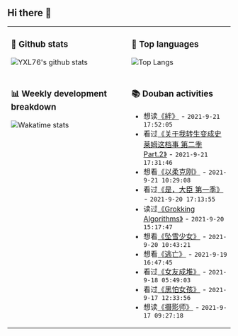 ## Hi there 👋

<table>
<tr>
<td valign="top" width="54%">

### 🔭 Github stats

![YXL76's github stats](https://github-readme-stats.yxl76.vercel.app/api?username=YXL76&count_private=true&show_icons=true&include_all_commits=true&theme=prussian&line_height=28&disable_animations=true)

</td>

<td valign="top" width="46%">

### 🌱 Top languages

![Top Langs](https://github-readme-stats.yxl76.vercel.app/api/top-langs/?username=YXL76&layout=compact&theme=prussian&langs_count=8&hide=HTML,CSS,SCSS)

</td>
</tr>
<tr>
<td valign="top" width="54%">

### 📊 Weekly development breakdown

![Wakatime stats](https://github-readme-stats.yxl76.vercel.app/api/wakatime?username=YXL76&layout=compact&theme=prussian)


</td>
<td valign="top" width="46%">

### 📚 Douban activities

- 想读[《絆》](https://book.douban.com/subject/10540690/) - `2021-9-21 17:52:05`
- 看过[《关于我转生变成史莱姆这档事 第二季 Part.2》](http://movie.douban.com/subject/35044518/) - `2021-9-21 17:31:46`
- 想看[《以柔克刚》](http://movie.douban.com/subject/5969344/) - `2021-9-21 10:29:08`
- 看过[《是，大臣  第一季》](http://movie.douban.com/subject/4937405/) - `2021-9-20 17:13:55`
- 读过[《Grokking Algorithms》](https://book.douban.com/subject/26366784/) - `2021-9-20 15:17:47`
- 想看[《坠雪少女》](http://movie.douban.com/subject/30460343/) - `2021-9-20 10:43:21`
- 想看[《逃亡》](http://movie.douban.com/subject/30403645/) - `2021-9-19 16:47:45`
- 看过[《女友成堆》](http://movie.douban.com/subject/35256239/) - `2021-9-18 05:49:03`
- 看过[《黑怕女孩》](http://movie.douban.com/subject/35322686/) - `2021-9-17 12:33:56`
- 想读[《摄影师》](https://book.douban.com/subject/26870760/) - `2021-9-17 09:27:18`

</td>
</tr>
</table>

<!--
**YXL76/YXL76** is a ✨ _special_ ✨ repository because its `README.md` (this file) appears on your GitHub profile.

Here are some ideas to get you started:

- 🔭 I’m currently working on ...
- 🌱 I’m currently learning ...
- 👯 I’m looking to collaborate on ...
- 🤔 I’m looking for help with ...
- 💬 Ask me about ...
- 📫 How to reach me: ...
- 😄 Pronouns: ...
- ⚡ Fun fact: ...
-->

